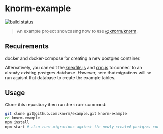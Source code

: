 # knorm-example

[![build status](https://travis-ci.org/knorm/example.svg?branch=master)](https://travis-ci.org/knorm/example)

> An example project showcasing how to use
> [@knorm/knorm](https://www.npmjs.com/package/@knorm/knorm).

## Requirements

[docker](https://docs.docker.com/install/) and
[docker-compose](https://docs.docker.com/compose/install/) for creating a new
postgres container.

Alternatively, you can edit the [knexfile.js](./knexfile.js) and
[orm.js](./orm.js) to connect to an already existing postgres database. However,
note that migrations will be run agaisnt that database to create the example
tables.

## Usage

Clone this repository then run the `start` command:

```bash
git clone git@github.com:knorm/example.git knorm-example
cd knorm-example
npm install
npm start # also runs migrations against the newly created postgres container
```
